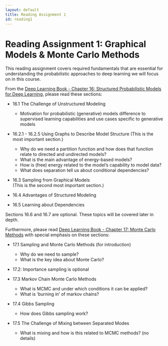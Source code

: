```yaml
---
layout: default
title: Reading Assignment 1
id: reading1
---
```



# Reading Assignment 1: Graphical Models & Monte Carlo Methods

This reading assignment covers required fundamentals that are essential for understanding the probabilistic approaches to deep learning we will focus on in this course.

From the [Deep Learning Book - Chapter 16: Structured Probabilistic Models for Deep Learning](http://www.deeplearningbook.org/contents/graphical_models.html), please read these sections:

* 16.1 The Challenge of Unstructured Modeling
  * Motivation for probabilistic (generative) models difference to supervised learning capabilities and use cases specific to generative models

* 16.2.1 - 16.2.5 Using Graphs to Describe Model Structure
  (This is the most important section.)
  * Why do we need a partition function and how does that function relate to directed and undirected models?
  * What is the main advantage of energy-based models?
  * How is (free) energy related to the model’s capability to model data?  
  * What does separation tell us about conditional dependencies?

* 16.3 Sampling from Graphical Models  
  (This is the second most important section.)

* 16.4 Advantages of Structured Modeling

* 16.5 Learning about Dependencies

Sections 16.6 and 16.7 are optional. These topics will be covered later in depth.

Furthermore, please read [Deep Learning Book - Chapter 17: Monte Carlo Methods](http://www.deeplearningbook.org/contents/monte_carlo.html) with special emphasis on these sections:

* 17.1 Sampling and Monte Carlo Methods
	(for introduction)
  * Why do we need to sample?
  * What is the key idea about Monte Carlo?
* 17.2: Importance sampling is optional

* 17.3 Markov Chain Monte Carlo Methods
  * What is MCMC and under which conditions it can be applied?
  * What is ‘burning in’ of markov chains?

* 17.4 Gibbs Sampling
  * How does Gibbs sampling work?

* 17.5 The Challenge of Mixing between Separated Modes
  * What is mixing and how is this related to MCMC methods? (no details)



